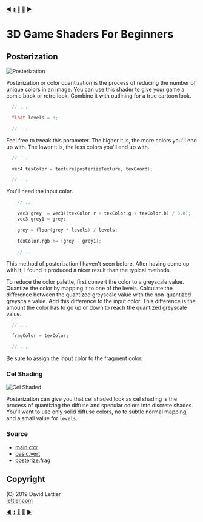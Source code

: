 [:arrow_backward:](depth-of-field.md)
[:arrow_double_up:](../README.md)
[:arrow_up_small:](#)
[:arrow_down_small:](#copyright)
[:arrow_forward:](pixelization.md)

# 3D Game Shaders For Beginners

## Posterization

![Posterization](https://i.imgur.com/QjtPYp8.gif)

Posterization or color quantization is the process of reducing the number of unique colors in an image.
You can use this shader to give your game a comic book or retro look.
Combine it with outlining for a true cartoon look.

```c
  // ...

  float levels = 8;

  // ...
```

Feel free to tweak this parameter.
The higher it is, the more colors you'll end up with.
The lower it is, the less colors you'll end up with.

```c
  // ...

  vec4 texColor = texture(posterizeTexture, texCoord);

  // ...
```

You'll need the input color.

```c
    // ...

    vec3 grey  = vec3((texColor.r + texColor.g + texColor.b) / 3.0);
    vec3 grey1 = grey;

    grey = floor(grey * levels) / levels;

    texColor.rgb += (grey - grey1);

    // ...
```

This method of posterization I haven't seen before.
After having come up with it, I found it produced a nicer result than the typical methods.

To reduce the color palette, first convert the color to a greyscale value.
Quantize the color by mapping it to one of the levels.
Calculate the difference between the quantized greyscale value with the non-quantized greyscale value.
Add this difference to the input color.
This difference is the amount the color has to go up or down to reach the quantized greyscale value.

```c
  // ...

  fragColor = texColor;

  // ...
```

Be sure to assign the input color to the fragment color.

### Cel Shading

![Cel Shaded](https://i.imgur.com/xN3VQ0P.gif)

Posterization can give you that cel shaded look
as cel shading is the process of quantizing the diffuse and specular colors into discrete shades.
You'll want to use only solid diffuse colors, no to subtle normal mapping, and a small value for `levels`.

### Source

- [main.cxx](../demo/src/main.cxx)
- [basic.vert](../demo/shaders/vertex/basic.vert)
- [posterize.frag](../demo/shaders/fragment/posterize.frag)

## Copyright

(C) 2019 David Lettier
<br>
[lettier.com](https://www.lettier.com)

[:arrow_backward:](depth-of-field.md)
[:arrow_double_up:](../README.md)
[:arrow_up_small:](#)
[:arrow_down_small:](#copyright)
[:arrow_forward:](pixelization.md)
